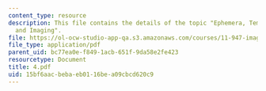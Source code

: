 ```yaml
---
content_type: resource
description: This file contains the details of the topic "Ephemera, Temporary Urbanism,
  and Imaging".
file: https://ol-ocw-studio-app-qa.s3.amazonaws.com/courses/11-947-imaging-the-city-the-place-of-media-in-city-design-and-development-fall-1998/15bf6aacbebaeb0116bea09cbcd620c9_4.pdf
file_type: application/pdf
parent_uid: bc77ea0e-f849-1acb-651f-9da58e2fe423
resourcetype: Document
title: 4.pdf
uid: 15bf6aac-beba-eb01-16be-a09cbcd620c9
---
```

